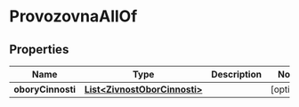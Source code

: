 

# ProvozovnaAllOf


## Properties

| Name | Type | Description | Notes |
|------------ | ------------- | ------------- | -------------|
|**oboryCinnosti** | [**List&lt;ZivnostOborCinnosti&gt;**](ZivnostOborCinnosti.md) |  |  [optional] |



